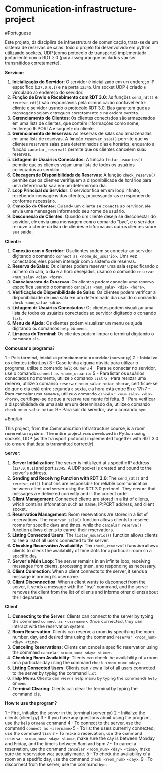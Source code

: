 # Communication-infrastructure-project

#Portuguese

Este projeto, da disciplina de infraestrutura de comunicação, trata-se de um sistema de reservas de salas. todo o projeto foi desenvolvido em python utilizando sockets, UDP (como protocolo de transporte) implementado juntamente com o RDT 3.0 (para assegurar que os dados vao ser transmitidos corretamente).

**Servidor**:

1. **Inicialização do Servidor**: O servidor é inicializado em um endereço IP específico (`127.0.0.1`) e na porta `12345`. Um socket UDP é criado e vinculado ao endereço do servidor.
2. **Função de Envio e Recebimento com RDT 3.0**: As funções `send_rdt()` e `receive_rdt()` são responsáveis pela comunicação confiável entre cliente e servidor usando o protocolo RDT 3.0. Elas garantem que as mensagens sejam entregues corretamente e na ordem correta.
3. **Gerenciamento de Clientes**: Os clientes conectados são armazenados em uma lista de clientes, que contém informações como nome, endereço IP:PORTA e soquete do cliente.
4. **Gerenciamento de Reservas**: As reservas de salas são armazenadas em uma lista de reservas. A função `reservar_sala()` permite que os clientes reservem salas para determinados dias e horários, enquanto a função `cancelar_reserva()` permite que os clientes cancelem suas reservas.
5. **Listagem de Usuários Conectados**: A função `listar_usuarios()` permite que os clientes vejam uma lista de todos os usuários conectados ao servidor.
6. **Checagem de Disponibilidade de Reservas**: A função `check_reserva()` permite que os clientes verifiquem a disponibilidade de horários para uma determinada sala em um determinado dia.
7. **Loop Principal do Servidor**: O servidor fica em um loop infinito, recebendo mensagens dos clientes, processando-as e respondendo conforme necessário.
8. **Conexão de Clientes**: Quando um cliente se conecta ao servidor, ele envia uma mensagem informando seu nome de usuário.
9. **Desconexão de Clientes**: Quando um cliente deseja se desconectar do servidor, ele envia uma mensagem com o comando "bye", e o servidor remove o cliente da lista de clientes e informa aos outros clientes sobre sua saída.


**Cliente:**

1. **Conexão com o Servidor:** Os clientes podem se conectar ao servidor digitando o comando `connect as <nome_do_usuario>`. Uma vez conectados, eles podem interagir com o sistema de reservas.
2. **Reserva de Salas:** Os clientes podem reservar uma sala especificando o número da sala, o dia e a hora desejados, usando o comando `reservar <num_sala> <dia> <hora>`.
3. **Cancelamento de Reservas:** Os clientes podem cancelar uma reserva específica usando o comando `cancelar <num_sala> <dia> <hora>`.
4. **Verificação de Disponibilidade de Salas:** Os clientes podem verificar a disponibilidade de uma sala em um determinado dia usando o comando `check <num_sala> <dia>`.
5. **Listagem de Usuários Conectados:** Os clientes podem visualizar uma lista de todos os usuários conectados ao servidor digitando o comando `list`.
6. **Menu de Ajuda:** Os clientes podem visualizar um menu de ajuda digitando os comandos `help` ou `menu`.
7. **Limpeza do Terminal:** Os clientes podem limpar o terminal digitando o comando `cls`.

**Como usar o programa?**

1 - Pelo terminal, inicialize primeiramente o servidor (server.py)
2 - Inicialize os clientes (client.py)
3 - Caso tenha alguma dúvida para utilizar o programa, utilize o comando `help` ou `menu`
4 - Para se conectar no servidor, use o comando `connect as <nome_usuario>`
5 - Para listar os usuários conectados no momento, utilize o comando `list`
6 - Para realizar uma reserva, utilize o comando `reservar <num_sala> <dia> <hora>`, certifique-se de que o dia está entre segunda e sexta, e a hora está entre 8h e 17h
7 - Para cancelar uma reserva, utilize o comando `cancelar <num_sala> <dia> <hora>`, certifique-se de que a reserva realmente foi feita.
8 - Para verificar a disponibiidade de uma sala em um determinado dia, utilize o comando `check <num_sala> <dia>`.
9 - Para sair do servidor, use o comando `bye`.

#English

This project, from the Communication Infrastructure course, is a room reservation system. The entire project was developed in Python using sockets, UDP (as the transport protocol) implemented together with RDT 3.0 (to ensure that data is transmitted correctly).

**Server**:

1. **Server Initialization**: The server is initialized at a specific IP address (`127.0.0.1`) and port `12345`. A UDP socket is created and bound to the server's address.
2. **Sending and Receiving Function with RDT 3.0**: The `send_rdt()` and `receive_rdt()` functions are responsible for reliable communication between client and server using the RDT 3.0 protocol. They ensure that messages are delivered correctly and in the correct order.
3. **Client Management**: Connected clients are stored in a list of clients, which contains information such as name, IP:PORT address, and client socket.
4. **Reservation Management**: Room reservations are stored in a list of reservations. The `reservar_sala()` function allows clients to reserve rooms for specific days and times, while the `cancelar_reserva()` function allows clients to cancel their reservations.
5. **Listing Connected Users**: The `listar_usuarios()` function allows clients to see a list of all users connected to the server.
6. **Checking Reservation Availability**: The `check_reserva()` function allows clients to check the availability of time slots for a particular room on a specific day.
7. **Server's Main Loop**: The server remains in an infinite loop, receiving messages from clients, processing them, and responding as necessary.
8. **Client Connection**: When a client connects to the server, it sends a message informing its username.
9. **Client Disconnection**: When a client wants to disconnect from the server, it sends a message with the "bye" command, and the server removes the client from the list of clients and informs other clients about their departure.

**Client**:

1. **Connecting to the Server**: Clients can connect to the server by typing the command `connect as <username>`. Once connected, they can interact with the reservation system.
2. **Room Reservation**: Clients can reserve a room by specifying the room number, day, and desired time using the command `reservar <room_num> <day> <time>`.
3. **Canceling Reservations**: Clients can cancel a specific reservation using the command `cancelar <room_num> <day> <time>`.
4. **Checking Room Availability**: Clients can check the availability of a room on a particular day using the command `check <room_num> <day>`.
5. **Listing Connected Users**: Clients can view a list of all users connected to the server by typing the command `list`.
6. **Help Menu**: Clients can view a help menu by typing the commands `help` or `menu`.
7. **Terminal Clearing**: Clients can clear the terminal by typing the command `cls`.

**How to use the program?**

1 - First, initialize the server in the terminal (server.py)
2 - Initialize the clients (client.py)
3 - If you have any questions about using the program, use the `help` or `menu` command
4 - To connect to the server, use the command `connect as <username>`
5 - To list the users currently connected, use the command `list`
6 - To make a reservation, use the command `reservar <room_num> <day> <time>`, make sure the day is between Monday and Friday, and the time is between 8am and 5pm
7 - To cancel a reservation, use the command `cancelar <room_num> <day> <time>`, make sure the reservation was actually made.
8 - To check the availability of a room on a specific day, use the command `check <room_num> <day>`.
9 - To disconnect from the server, use the command `bye`.
